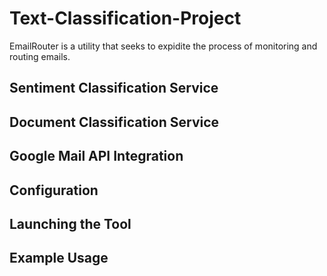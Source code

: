 # Text-Classification-Project

EmailRouter is a utility that seeks to expidite the process of monitoring and routing emails.

## Sentiment Classification Service

## Document Classification Service 

## Google Mail API Integration

## Configuration

## Launching the Tool

## Example Usage